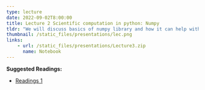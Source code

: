 ```yaml
---
type: lecture
date: 2022-09-02T8:00:00
title: Lecture 2 Scientific computation in python: Numpy
tldr: "We will discuss basics of numpy library and how it can help with data mining models"
thumbnail: /static_files/presentations/lec.png
links: 
    - url: /static_files/presentations/Lecture3.zip
      name: Notebook
---
```


**Suggested Readings:**
- [Readings 1](https://www.w3schools.com/PYTHON/numpy/default.asp)

